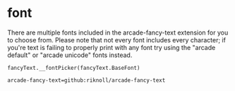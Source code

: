 # font

There are multiple fonts included in the arcade-fancy-text extension for you to choose from. Please note that not every font includes every character; if you're text is failing to properly print with any font try using the "arcade default" or "arcade unicode" fonts instead.

```sig
fancyText.__fontPicker(fancyText.BaseFont)
```

```package
arcade-fancy-text=github:riknoll/arcade-fancy-text
```